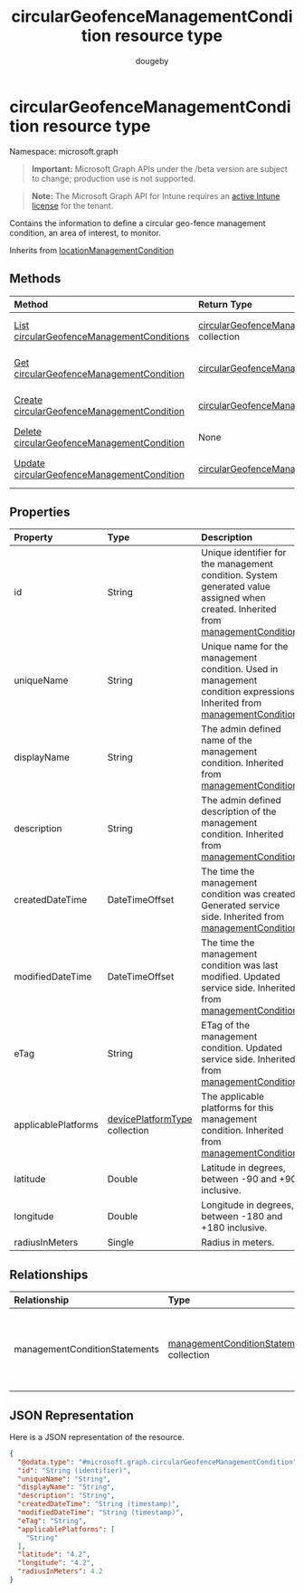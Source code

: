 ﻿---
title: "circularGeofenceManagementCondition resource type"
description: "Contains the information to define a circular geo-fence management condition, an area of interest, to monitor."
author: "dougeby"
localization_priority: Normal
ms.prod: "intune"
doc_type: resourcePageType
---

# circularGeofenceManagementCondition resource type

Namespace: microsoft.graph

> **Important:** Microsoft Graph APIs under the /beta version are subject to change; production use is not supported.

> **Note:** The Microsoft Graph API for Intune requires an [active Intune license](https://go.microsoft.com/fwlink/?linkid=839381) for the tenant.

Contains the information to define a circular geo-fence management condition, an area of interest, to monitor.

Inherits from [locationManagementCondition](../resources/intune-fencing-locationmanagementcondition.md)

## Methods

| Method                                                                                                            | Return Type                                                                                                          | Description                                                                                                                                                 |
| :---------------------------------------------------------------------------------------------------------------- | :------------------------------------------------------------------------------------------------------------------- | :---------------------------------------------------------------------------------------------------------------------------------------------------------- |
| [List circularGeofenceManagementConditions](../api/intune-fencing-circulargeofencemanagementcondition-list.md)    | [circularGeofenceManagementCondition](../resources/intune-fencing-circulargeofencemanagementcondition.md) collection | List properties and relationships of the [circularGeofenceManagementCondition](../resources/intune-fencing-circulargeofencemanagementcondition.md) objects. |
| [Get circularGeofenceManagementCondition](../api/intune-fencing-circulargeofencemanagementcondition-get.md)       | [circularGeofenceManagementCondition](../resources/intune-fencing-circulargeofencemanagementcondition.md)            | Read properties and relationships of the [circularGeofenceManagementCondition](../resources/intune-fencing-circulargeofencemanagementcondition.md) object.  |
| [Create circularGeofenceManagementCondition](../api/intune-fencing-circulargeofencemanagementcondition-create.md) | [circularGeofenceManagementCondition](../resources/intune-fencing-circulargeofencemanagementcondition.md)            | Create a new [circularGeofenceManagementCondition](../resources/intune-fencing-circulargeofencemanagementcondition.md) object.                              |
| [Delete circularGeofenceManagementCondition](../api/intune-fencing-circulargeofencemanagementcondition-delete.md) | None                                                                                                                 | Deletes a [circularGeofenceManagementCondition](../resources/intune-fencing-circulargeofencemanagementcondition.md).                                        |
| [Update circularGeofenceManagementCondition](../api/intune-fencing-circulargeofencemanagementcondition-update.md) | [circularGeofenceManagementCondition](../resources/intune-fencing-circulargeofencemanagementcondition.md)            | Update the properties of a [circularGeofenceManagementCondition](../resources/intune-fencing-circulargeofencemanagementcondition.md) object.                |

## Properties

| Property            | Type                                                                              | Description                                                                                                                                                                            |
| :------------------ | :-------------------------------------------------------------------------------- | :------------------------------------------------------------------------------------------------------------------------------------------------------------------------------------- |
| id                  | String                                                                            | Unique identifier for the management condition. System generated value assigned when created. Inherited from [managementCondition](../resources/intune-fencing-managementcondition.md) |
| uniqueName          | String                                                                            | Unique name for the management condition. Used in management condition expressions. Inherited from [managementCondition](../resources/intune-fencing-managementcondition.md)           |
| displayName         | String                                                                            | The admin defined name of the management condition. Inherited from [managementCondition](../resources/intune-fencing-managementcondition.md)                                           |
| description         | String                                                                            | The admin defined description of the management condition. Inherited from [managementCondition](../resources/intune-fencing-managementcondition.md)                                    |
| createdDateTime     | DateTimeOffset                                                                    | The time the management condition was created. Generated service side. Inherited from [managementCondition](../resources/intune-fencing-managementcondition.md)                        |
| modifiedDateTime    | DateTimeOffset                                                                    | The time the management condition was last modified. Updated service side. Inherited from [managementCondition](../resources/intune-fencing-managementcondition.md)                    |
| eTag                | String                                                                            | ETag of the management condition. Updated service side. Inherited from [managementCondition](../resources/intune-fencing-managementcondition.md)                                       |
| applicablePlatforms | [devicePlatformType](../resources/intune-shared-deviceplatformtype.md) collection | The applicable platforms for this management condition. Inherited from [managementCondition](../resources/intune-fencing-managementcondition.md)                                       |
| latitude            | Double                                                                            | Latitude in degrees, between -90 and +90 inclusive.                                                                                                                                    |
| longitude           | Double                                                                            | Longitude in degrees, between -180 and +180 inclusive.                                                                                                                                 |
| radiusInMeters      | Single                                                                            | Radius in meters.                                                                                                                                                                      |

## Relationships

| Relationship                  | Type                                                                                                   | Description                                                                                                                                                          |
| :---------------------------- | :----------------------------------------------------------------------------------------------------- | :------------------------------------------------------------------------------------------------------------------------------------------------------------------- |
| managementConditionStatements | [managementConditionStatement](../resources/intune-fencing-managementconditionstatement.md) collection | The management condition statements associated to the management condition. Inherited from [managementCondition](../resources/intune-fencing-managementcondition.md) |

## JSON Representation

Here is a JSON representation of the resource.

<!-- {
  "blockType": "resource",
  "keyProperty": "id",
  "@odata.type": "microsoft.graph.circularGeofenceManagementCondition"
}
-->

```json
{
  "@odata.type": "#microsoft.graph.circularGeofenceManagementCondition",
  "id": "String (identifier)",
  "uniqueName": "String",
  "displayName": "String",
  "description": "String",
  "createdDateTime": "String (timestamp)",
  "modifiedDateTime": "String (timestamp)",
  "eTag": "String",
  "applicablePlatforms": [
    "String"
  ],
  "latitude": "4.2",
  "longitude": "4.2",
  "radiusInMeters": 4.2
}
```
